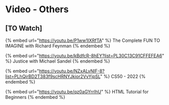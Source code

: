 # Video - Others

## \[TO Watch]

{% embed url="https://youtu.be/P1ww1IXRfTA" %}
The Complete FUN TO IMAGINE with Richard Feynman
{% endembed %}

{% embed url="https://youtu.be/kBdfcR-8hEY?list=PL30C13C91CFFEFEA6" %}
Justice with Michael Sandel
{% endembed %}

{% embed url="https://youtu.be/NZxALvNlF-8?list=PLhQjrBD2T383f9scHRNYJkior2VvYjpSL" %}
CS50 - 2022
{% endembed %}

{% embed url="https://youtu.be/qz0aGYrrlhU" %}
HTML Tutorial for Beginners
{% endembed %}
